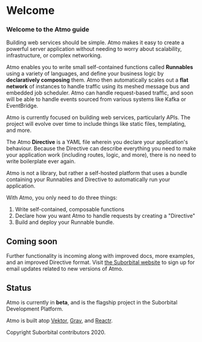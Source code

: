 # Welcome

### Welcome to the Atmo guide

Building web services should be simple. Atmo makes it easy to create a powerful server application without needing to worry about scalability, infrastructure, or complex networking.

Atmo enables you to write small self-contained functions called **Runnables** using a variety of languages, and define your business logic by **declaratively composing** them. Atmo then automatically scales out a **flat network** of instances to handle traffic using its meshed message bus and embedded job scheduler. Atmo can handle request-based traffic, and soon will be able to handle events sourced from various systems like Kafka or EventBridge.

Atmo is currently focused on building web services, particularly APIs. The project will evolve over time to include things like static files, templating, and more.

The Atmo **Directive** is a YAML file wherein you declare your application's behaviour. Because the Directive can describe everything you need to make your application work \(including routes, logic, and more\), there is no need to write boilerplate ever again.

Atmo is not a library, but rather a self-hosted platform that uses a bundle containing your Runnables and Directive to automatically run your application.

With Atmo, you only need to do three things:

1. Write self-contained, composable functions
2. Declare how you want Atmo to handle requests by creating a "Directive"
3. Build and deploy your Runnable bundle.

## Coming soon

Further functionality is incoming along with improved docs, more examples, and an improved Directive format. Visit [the Suborbital website](https://suborbital.dev) to sign up for email updates related to new versions of Atmo.

## Status

Atmo is currently in **beta**, and is the flagship project in the Suborbital Development Platform.

Atmo is built atop [Vektor](https://github.com/suborbital/vektor), [Grav](https://github.com/suborbital/grav), and [Reactr](https://github.com/suborbital/reactr).

Copyright Suborbital contributors 2020.

